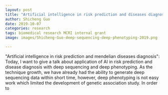 ```yaml
---
layout: post
title: "Artificial intelligence in risk prediction and diseases diagnosis"
author: Shicheng Guo
date: 2019-10-07
categories: research
tags: biomedical research MCRI internal grant
image: images/Shicheng-Guo-deep-sequencing-deep-phenotyping-2019.png

---
```


"Artificial intelligence in risk prediction and mendelian diseases diagnosis": Today, I want to give a talk about application of AI in risk prediction and disease diagnosis with deep sequencing and deep phenotyping. As the technique growth, we have already had the ability to generate deep sequencing data within short time, however, deep phenotyping is not easy work which limited the development of genetic association study. In order to 
